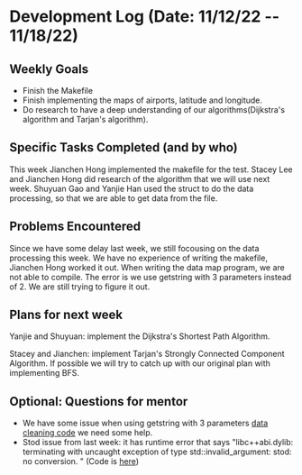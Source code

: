 # Development Log (Date: 11/12/22 -- 11/18/22)

## Weekly Goals
* Finish the Makefile
* Finish implementing the maps of airports, latitude and longitude.
* Do research to have a deep understanding of our algorithms(Dijkstra's algorithm and Tarjan's algorithm).
## Specific Tasks Completed (and by who)
This week Jianchen Hong implemented the makefile for the test. Stacey Lee and Jianchen Hong did research of the algorithm that we will use next week. Shuyuan Gao and Yanjie Han used the struct to do the data processing, so that we are able to get data from the file.
## Problems Encountered 
Since we have some delay last week, we still focousing on the data processing this week. We have no experience of writing the makefile, Jianchen Hong worked it out. When writing the data map program, we are not able to compile. The error is we use getstring with 3 parameters instead of 2. We are still trying to figure it out.
## Plans for next week
Yanjie and Shuyuan: implement the Dijkstra's Shortest Path Algorithm.

Stacey and Jianchen: implement Tarjan's Strongly Connected Component Algorithm.
If possible we will try to catch up with our original plan with implementing BFS. 
## Optional: Questions for mentor
* We have some issue when using getstring with 3 parameters [data cleaning code](https://github.com/stacey0331/cs225-final-project/blob/master/src/CleanData.cpp) we need some help.
* Stod issue from last week: it has runtime error that says "libc++abi.dylib: terminating with uncaught exception of type std::invalid_argument: stod: no conversion. " (Code is [here](https://github.com/stacey0331/cs225-final-project/blob/master/src/CleanData.cpp#L39-L41))